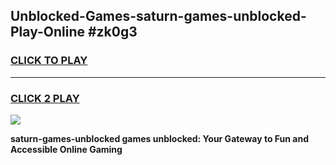 
## Unblocked-Games-saturn-games-unblocked-Play-Online #zk0g3
<h3>
<a href="https://news.freeplayer.one?title=saturn-games-unblocked&ref=3">CLICK TO PLAY</a></h3>
<hr>

<h3>
<a href="https://news.freeplayer.one?title=saturn-games-unblocked&ref=3">CLICK 2 PLAY</a>
  
</h3>

<a href="https://news.freeplayer.one?title=saturn-games-unblocked&ref=3"><img src="https://clearcache.store/games.png"></a>


**saturn-games-unblocked games unblocked: Your Gateway to Fun and Accessible Online Gaming**
